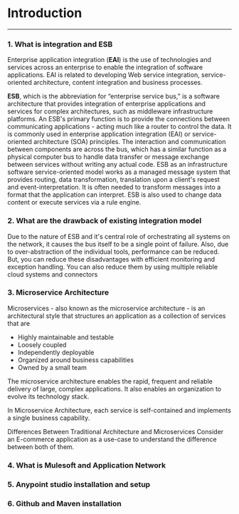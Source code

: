 # Introduction
- - - -

### 1. What is integration and ESB

Enterprise application integration (**EAI**) is the use of technologies and services across an enterprise to enable the integration of software applications. EAI is related to developing Web service integration, service-oriented architecture, content integration and business processes.

**ESB**, which is the abbreviation for “enterprise service bus,” is a software architecture that provides integration of enterprise applications and services for complex architectures, such as middleware infrastructure platforms.
An ESB's primary function is to provide the connections between communicating applications - acting much like a router to control the data. It is commonly used in enterprise application integration (EAI) or service-oriented architecture (SOA) principles. The interaction and communication between components are across the bus, which has a similar function as a physical computer bus to handle data transfer or message exchange between services without writing any actual code.
ESB as an infrastructure software service-oriented model works as a managed message system that provides routing, data transformation, translation upon a client's request and event-interpretation. It is often needed to transform messages into a format that the application can interpret. ESB is also used to change data content or execute services via a rule engine.

### 2. What are the drawback of existing integration model

Due to the nature of ESB and it's central role of orchestrating all systems on the network, it causes the bus itself to be a single point of failure. Also, due to over-abstraction of the individual tools, performance can be reduced. But, you can reduce these disadvantages with efficient monitoring and exception handling. You can also reduce them by using multiple reliable cloud systems and connectors

### 3. Microservice Architecture

Microservices - also known as the microservice architecture - is an architectural style that structures an application as a collection of services that are

- Highly maintainable and testable
- Loosely coupled
- Independently deployable
- Organized around business capabilities
- Owned by a small team

The microservice architecture enables the rapid, frequent and reliable delivery of large, complex applications. It also enables an organization to evolve its technology stack.

In Microservice Architecture, each service is self-contained and implements a single business capability.

Differences Between Traditional Architecture and Microservices
Consider an E-commerce application as a use-case to understand the difference between both of them.

### 4. What is Mulesoft and Application Network
### 5. Anypoint studio installation and setup
### 6. Github and Maven installation




